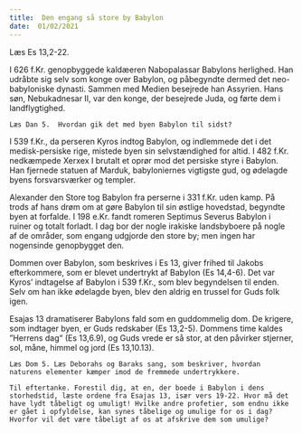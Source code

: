 ```yaml
---
title:  Den engang så store by Babylon
date:  01/02/2021
---
```


Læs Es 13,2-22.

I 626 f.Kr. genopbyggede kaldæeren Nabopalassar Babylons herlighed. Han udråbte sig selv som konge over Babylon, og påbegyndte dermed det neo-babyloniske dynasti. Sammen med Medien besejrede han Assyrien. Hans søn, Nebukadnesar II, var den konge, der besejrede Juda, og førte dem i landflygtighed.

`Læs Dan 5.  Hvordan gik det med byen Babylon til sidst?`

I 539 f.Kr., da perseren Kyros indtog Babylon, og indlemmede det i det medisk-persiske rige, mistede byen sin selvstændighed for altid. I 482 f.Kr. nedkæmpede Xerxex I brutalt et oprør mod det persiske styre i Babylon. Han fjernede statuen af Marduk, babyloniernes vigtigste gud, og ødelagde byens forsvarsværker og templer.

Alexander den Store tog Babylon fra perserne i 331 f.Kr. uden kamp. På trods af hans drøm om at gøre Babylon til sin østlige hovedstad, begyndte byen at forfalde. I 198 e.Kr. fandt romeren Septimus Severus Babylon i ruiner og totalt forladt. I dag bor der nogle irakiske landsbyboere på nogle af de områder, som engang udgjorde den store by; men ingen har nogensinde genopbygget den.

Dommen over Babylon, som beskrives i Es 13, giver frihed til Jakobs efterkommere, som er blevet undertrykt af Babylon (Es 14,4-6). Det var Kyros’ indtagelse af Babylon i 539 f.Kr., som blev begyndelsen til enden. Selv om han ikke ødelagde byen, blev den aldrig en trussel for Guds folk igen.

Esajas 13 dramatiserer Babylons fald som en guddommelig dom. De krigere, som indtager byen, er Guds redskaber (Es 13,2-5). Dommens time kaldes ”Herrens dag“ (Es 13,6.9), og Guds vrede er så stor, at den påvirker stjerner, sol, måne, himmel og jord (Es 13,10.13).

`Læs Dom 5. Læs Deborahs og Baraks sang, som beskriver, hvordan naturens elementer kæmper imod de fremmede undertrykkere.`

`Til eftertanke. Forestil dig, at en, der boede i Babylon i dens storhedstid, læste ordene fra Esajas 13, især vers 19-22. Hvor må det have lydt tåbeligt og umuligt! Hvilke andre profetier, som endnu ikke er gået i opfyldelse, kan synes tåbelige og umulige for os i dag? Hvorfor vil det være tåbeligt af os at afskrive dem som umulige?`